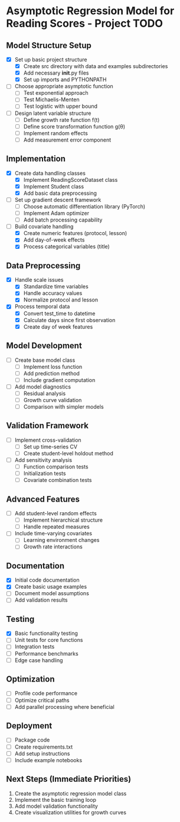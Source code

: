 # Asymptotic Regression Model for Reading Scores - Project TODO

## Model Structure Setup
- [x] Set up basic project structure
  - [x] Create src directory with data and examples subdirectories
  - [x] Add necessary __init__.py files
  - [x] Set up imports and PYTHONPATH
- [ ] Choose appropriate asymptotic function
  - [ ] Test exponential approach
  - [ ] Test Michaelis-Menten
  - [ ] Test logistic with upper bound
- [ ] Design latent variable structure
  - [ ] Define growth rate function f(t)
  - [ ] Define score transformation function g(θ)
  - [ ] Implement random effects
  - [ ] Add measurement error component

## Implementation
- [x] Create data handling classes
  - [x] Implement ReadingScoreDataset class
  - [x] Implement Student class
  - [x] Add basic data preprocessing
- [ ] Set up gradient descent framework
  - [ ] Choose automatic differentiation library (PyTorch)
  - [ ] Implement Adam optimizer
  - [ ] Add batch processing capability
- [ ] Build covariate handling
  - [x] Create numeric features (protocol, lesson)
  - [x] Add day-of-week effects
  - [x] Process categorical variables (title)

## Data Preprocessing
- [x] Handle scale issues
  - [x] Standardize time variables
  - [x] Handle accuracy values
  - [x] Normalize protocol and lesson
- [x] Process temporal data
  - [x] Convert test_time to datetime
  - [x] Calculate days since first observation
  - [x] Create day of week features

## Model Development
- [ ] Create base model class
  - [ ] Implement loss function
  - [ ] Add prediction method
  - [ ] Include gradient computation
- [ ] Add model diagnostics
  - [ ] Residual analysis
  - [ ] Growth curve validation
  - [ ] Comparison with simpler models

## Validation Framework
- [ ] Implement cross-validation
  - [ ] Set up time-series CV
  - [ ] Create student-level holdout method
- [ ] Add sensitivity analysis
  - [ ] Function comparison tests
  - [ ] Initialization tests
  - [ ] Covariate combination tests

## Advanced Features
- [ ] Add student-level random effects
  - [ ] Implement hierarchical structure
  - [ ] Handle repeated measures
- [ ] Include time-varying covariates
  - [ ] Learning environment changes
  - [ ] Growth rate interactions

## Documentation
- [x] Initial code documentation
- [x] Create basic usage examples
- [ ] Document model assumptions
- [ ] Add validation results

## Testing
- [x] Basic functionality testing
- [ ] Unit tests for core functions
- [ ] Integration tests
- [ ] Performance benchmarks
- [ ] Edge case handling

## Optimization
- [ ] Profile code performance
- [ ] Optimize critical paths
- [ ] Add parallel processing where beneficial

## Deployment
- [ ] Package code
- [ ] Create requirements.txt
- [ ] Add setup instructions
- [ ] Include example notebooks

## Next Steps (Immediate Priorities)
1. Create the asymptotic regression model class
2. Implement the basic training loop
3. Add model validation functionality
4. Create visualization utilities for growth curves 